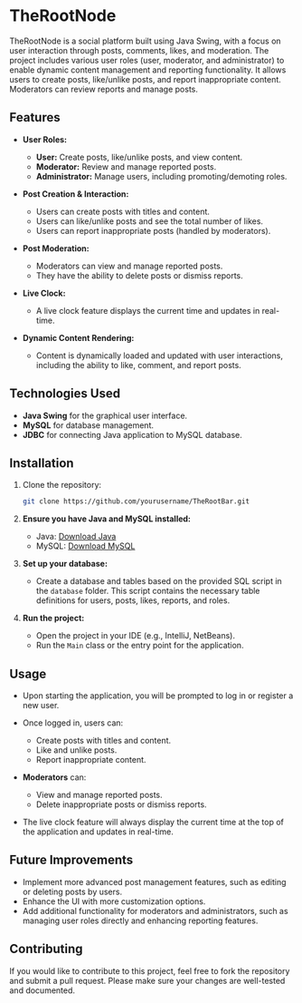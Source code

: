# TheRootNode

TheRootNode is a social platform built using Java Swing, with a focus on user interaction through posts, comments, likes, and moderation. The project includes various user roles (user, moderator, and administrator) to enable dynamic content management and reporting functionality. It allows users to create posts, like/unlike posts, and report inappropriate content. Moderators can review reports and manage posts.

## Features

- **User Roles:**
  - **User:** Create posts, like/unlike posts, and view content.
  - **Moderator:** Review and manage reported posts.
  - **Administrator:** Manage users, including promoting/demoting roles.
  
- **Post Creation & Interaction:**
  - Users can create posts with titles and content.
  - Users can like/unlike posts and see the total number of likes.
  - Users can report inappropriate posts (handled by moderators).

- **Post Moderation:**
  - Moderators can view and manage reported posts.
  - They have the ability to delete posts or dismiss reports.

- **Live Clock:**
  - A live clock feature displays the current time and updates in real-time.

- **Dynamic Content Rendering:**
  - Content is dynamically loaded and updated with user interactions, including the ability to like, comment, and report posts.

## Technologies Used

- **Java Swing** for the graphical user interface.
- **MySQL** for database management.
- **JDBC** for connecting Java application to MySQL database.

## Installation

1. Clone the repository:

   ```bash
   git clone https://github.com/yourusername/TheRootBar.git
    ```

2. **Ensure you have Java and MySQL installed:**
   - Java: [Download Java](https://www.oracle.com/java/technologies/javase-jdk11-downloads.html)
   - MySQL: [Download MySQL](https://dev.mysql.com/downloads/installer/)

3. **Set up your database:**
   - Create a database and tables based on the provided SQL script in the `database` folder. This script contains the necessary table definitions for users, posts, likes, reports, and roles.

4. **Run the project:**
   - Open the project in your IDE (e.g., IntelliJ, NetBeans).
   - Run the `Main` class or the entry point for the application.

## Usage

- Upon starting the application, you will be prompted to log in or register a new user.
- Once logged in, users can:
  - Create posts with titles and content.
  - Like and unlike posts.
  - Report inappropriate content.
  
- **Moderators** can:
  - View and manage reported posts.
  - Delete inappropriate posts or dismiss reports.

- The live clock feature will always display the current time at the top of the application and updates in real-time.

## Future Improvements

- Implement more advanced post management features, such as editing or deleting posts by users.
- Enhance the UI with more customization options.
- Add additional functionality for moderators and administrators, such as managing user roles directly and enhancing reporting features.

## Contributing

If you would like to contribute to this project, feel free to fork the repository and submit a pull request. Please make sure your changes are well-tested and documented.

